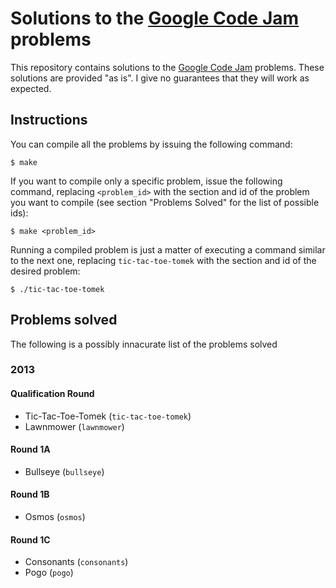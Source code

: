 # Solutions to the [Google Code Jam][1] problems

This repository contains solutions to the [Google Code Jam][1]
problems. These solutions are provided "as is". I give no guarantees that they
will work as expected.

## Instructions

You can compile all the problems by issuing the following command:

    $ make

If you want to compile only a specific problem, issue the following command,
replacing `<problem_id>` with the section and id of the problem you want to
compile (see section "Problems Solved" for the list of possible ids):

    $ make <problem_id>

Running a compiled problem is just a matter of executing a command similar to
the next one, replacing `tic-tac-toe-tomek` with the section and id of the desired problem:

    $ ./tic-tac-toe-tomek

## Problems solved

The following is a possibly innacurate list of the problems solved

### 2013

#### Qualification Round

* Tic-Tac-Toe-Tomek (`tic-tac-toe-tomek`)
* Lawnmower (`lawnmower`)

#### Round 1A

* Bullseye (`bullseye`)

#### Round 1B

* Osmos (`osmos`)

#### Round 1C

* Consonants (`consonants`)
* Pogo (`pogo`)

[1]: http://code.google.com/codejam
